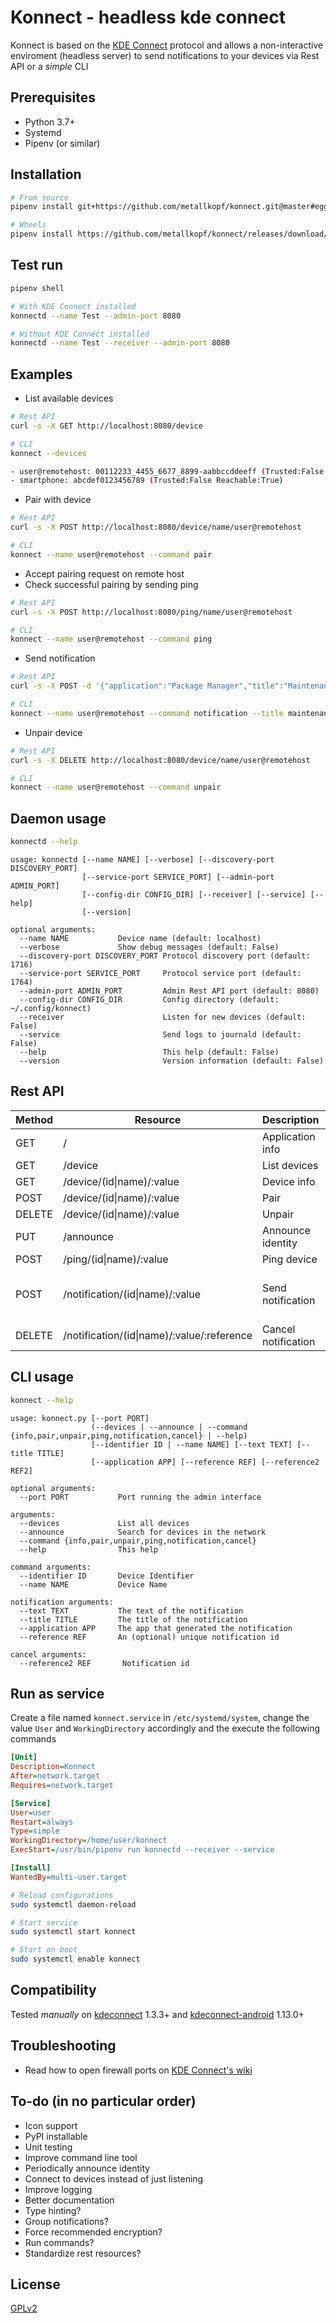 # Konnect - headless kde connect
Konnect is based on the [KDE Connect](https://community.kde.org/KDEConnect) protocol and allows a non-interactive enviroment (headless server) to send notifications to your devices via Rest API or a *simple* CLI

## Prerequisites
- Python 3.7+
- Systemd
- Pipenv (or similar)

## Installation
```bash
# From source
pipenv install git+https://github.com/metallkopf/konnect.git@master#egg=konnect

# Wheels
pipenv install https://github.com/metallkopf/konnect/releases/download/0.1.1/konnect-0.1.1-py3-none-any.whl
```

## Test run
```bash
pipenv shell
```
```bash
# With KDE Connect installed
konnectd --name Test --admin-port 8080

# Without KDE Connect installed
konnectd --name Test --receiver --admin-port 8080
```

## Examples
- List available devices
```bash
# Rest API
curl -s -X GET http://localhost:8080/device

# CLI
konnect --devices

- user@remotehost: 00112233_4455_6677_8899-aabbccddeeff (Trusted:False Reachable:True)
- smartphone: abcdef0123456789 (Trusted:False Reachable:True)
```
- Pair with device
```bash
# Rest API
curl -s -X POST http://localhost:8080/device/name/user@remotehost

# CLI
konnect --name user@remotehost --command pair
```
- Accept pairing request on remote host
- Check successful pairing by sending ping
```bash
# Rest API
curl -s -X POST http://localhost:8080/ping/name/user@remotehost

# CLI
konnect --name user@remotehost --command ping
```
- Send notification
```bash
# Rest API
curl -s -X POST -d '{"application":"Package Manager","title":"Maintenance","text":"There are updates available!","reference":"update"}' http://localhost:8080/notification/name/user@remotehost

# CLI
konnect --name user@remotehost --command notification --title maintenance --text updates_available --application package_manager --reference update
```
- Unpair device
```bash
# Rest API
curl -s -X DELETE http://localhost:8080/device/name/user@remotehost

# CLI
konnect --name user@remotehost --command unpair
```

## Daemon usage
```bash
konnectd --help
```
```
usage: konnectd [--name NAME] [--verbose] [--discovery-port DISCOVERY_PORT]
                [--service-port SERVICE_PORT] [--admin-port ADMIN_PORT]
                [--config-dir CONFIG_DIR] [--receiver] [--service] [--help]
                [--version]

optional arguments:
  --name NAME           Device name (default: localhost)
  --verbose             Show debug messages (default: False)
  --discovery-port DISCOVERY_PORT Protocol discovery port (default: 1716)
  --service-port SERVICE_PORT     Protocol service port (default: 1764)
  --admin-port ADMIN_PORT         Admin Rest API port (default: 8080)
  --config-dir CONFIG_DIR         Config directory (default: ~/.config/konnect)
  --receiver                      Listen for new devices (default: False)
  --service                       Send logs to journald (default: False)
  --help                          This help (default: False)
  --version                       Version information (default: False)
```

## Rest API
| Method | Resource | Description | Parameters |
| - | - | - | - |
| GET | / | Application info | |
| GET | /device | List devices | |
| GET | /device/(id\|name)/:value | Device info | |
| POST | /device/(id\|name)/:value | Pair | |
| DELETE | /device/(id\|name)/:value | Unpair | |
| PUT | /announce | Announce identity | |
| POST | /ping/(id\|name)/:value | Ping device | |
| POST | /notification/(id\|name)/:value | Send notification | text, title, application, reference (optional) |
| DELETE | /notification/(id\|name)/:value/:reference | Cancel notification | |

## CLI usage
```bash
konnect --help
```
```
usage: konnect.py [--port PORT]
                  (--devices | --announce | --command {info,pair,unpair,ping,notification,cancel} | --help)
                  [--identifier ID | --name NAME] [--text TEXT] [--title TITLE]
                  [--application APP] [--reference REF] [--reference2 REF2]

optional arguments:
  --port PORT           Port running the admin interface

arguments:
  --devices             List all devices
  --announce            Search for devices in the network
  --command {info,pair,unpair,ping,notification,cancel}
  --help                This help

command arguments:
  --identifier ID       Device Identifier
  --name NAME           Device Name

notification arguments:
  --text TEXT           The text of the notification
  --title TITLE         The title of the notification
  --application APP     The app that generated the notification
  --reference REF       An (optional) unique notification id

cancel arguments:
  --reference2 REF       Notification id
```

## Run as service
Create a file named `konnect.service` in `/etc/systemd/system`, change the value `User` and `WorkingDirectory` accordingly and the execute the following commands
```ini
[Unit]
Description=Konnect
After=network.target
Requires=network.target

[Service]
User=user
Restart=always
Type=simple
WorkingDirectory=/home/user/konnect
ExecStart=/usr/bin/pipenv run konnectd --receiver --service

[Install]
WantedBy=multi-user.target
```
```bash
# Reload configurations
sudo systemctl daemon-reload

# Start service
sudo systemctl start konnect

# Start on boot
sudo systemctl enable konnect
```

## Compatibility
Tested *manually* on [kdeconnect](https://invent.kde.org/kde/kdeconnect-kde) 1.3.3+ and [kdeconnect-android](https://f-droid.org/en/packages/org.kde.kdeconnect_tp/) 1.13.0+

## Troubleshooting
- Read how to open firewall ports on [KDE Connect's wiki](https://community.kde.org/KDEConnect#Troubleshooting)

## To-do (in no particular order)
- Icon support
- PyPI installable
- Unit testing
- Improve command line tool
- Periodically announce identity
- Connect to devices instead of just listening
- Improve logging
- Better documentation
- Type hinting?
- Group notifications?
- Force recommended encryption?
- Run commands?
- Standardize rest resources?

## License
[GPLv2](https://www.gnu.org/licenses/gpl-2.0.html)
